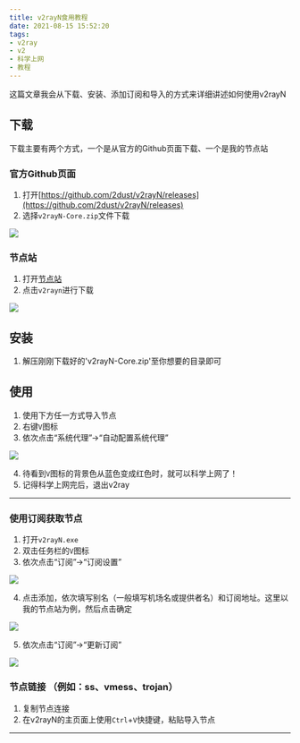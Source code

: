 ```yaml
---
title: v2rayN食用教程
date: 2021-08-15 15:52:20
tags:
- v2ray
- v2
- 科学上网
- 教程
---
```


这篇文章我会从下载、安装、添加订阅和导入的方式来详细讲述如何使用v2rayN

## 下载

下载主要有两个方式，一个是从官方的Github页面下载、一个是我的节点站

### 官方Github页面

1. 打开[https://github.com/2dust/v2rayN/releases](https://github.com/2dust/v2rayN/releases)
2. 选择`v2rayN-Core.zip`文件下载

![](https://cdn.jsdelivr.net/gh/zzysite/imgs@main/20210815155523.png)

### 节点站

1. 打开[节点站](https://misakanode.cf)
2. 点击`v2rayn`进行下载

![](https://cdn.jsdelivr.net/gh/zzysite/imgs@main/20210815155711.png)

## 安装

1. 解压刚刚下载好的'v2rayN-Core.zip'至你想要的目录即可

## 使用

1. 使用下方任一方式导入节点
2. 右键`V`图标
3. 依次点击“系统代理”→“自动配置系统代理”

![](https://cdn.jsdelivr.net/gh/zzysite/imgs@main/20210815160610.png)

4. 待看到`V`图标的背景色从蓝色变成红色时，就可以科学上网了！
5. 记得科学上网完后，退出v2ray

---

### 使用订阅获取节点

1. 打开`v2rayN.exe`
2. 双击任务栏的`V`图标
3. 依次点击“订阅”→“订阅设置”

![](https://cdn.jsdelivr.net/gh/zzysite/imgs@main/20210815155958.png)

4. 点击添加，依次填写别名（一般填写机场名或提供者名）和订阅地址。这里以我的节点站为例，然后点击确定

![](https://cdn.jsdelivr.net/gh/zzysite/imgs@main/20210815160141.png)

5. 依次点击“订阅”→“更新订阅”

![](https://cdn.jsdelivr.net/gh/zzysite/imgs@main/20210815160300.png)

### 节点链接 （例如：ss、vmess、trojan）

1. 复制节点连接
2. 在v2rayN的主页面上使用`Ctrl`+`V`快捷键，粘贴导入节点

---
